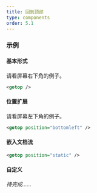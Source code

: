 ```yaml
---
title: 回到顶部
type: components
order: 5.1
---
```


### 示例
#### 基本形式

请看屏幕右下角的例子。

<div class="m-example"></div>

```xml
<gotop />
```

#### 位置扩展

请看屏幕左下角的例子。

<div class="m-example"></div>

```xml
<gotop position="bottomleft" />
```

#### 嵌入文档流

<div class="m-example"></div>

```xml
<gotop position="static" />
```

#### 自定义

*待完成……*
